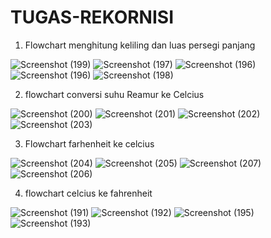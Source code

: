 # TUGAS-REKORNISI

1. Flowchart menghitung keliling dan luas persegi panjang

![Screenshot (199)](https://user-images.githubusercontent.com/93031458/139362244-288c7854-15eb-4293-9a3d-ed23ebfd2b4c.png)
![Screenshot (197)](https://user-images.githubusercontent.com/93031458/139362295-9f2b7f7d-7895-4be9-af47-a27e7b1db50c.png)
![Screenshot (196)](https://user-images.githubusercontent.com/93031458/139362354-d97db083-ad95-4c69-af93-7ad05ffa2697.png)
![Screenshot (196)](https://user-images.githubusercontent.com/93031458/139362390-dab6e0f9-d589-4376-bc63-51792d8d5a51.png)
![Screenshot (198)](https://user-images.githubusercontent.com/93031458/139362409-916d75a8-4449-461a-a577-2f546f954319.png)

2. flowchart conversi suhu Reamur ke Celcius

![Screenshot (200)](https://user-images.githubusercontent.com/93031458/139362459-937f3fc6-4a82-4f75-848f-cde818edd3a6.png)
![Screenshot (201)](https://user-images.githubusercontent.com/93031458/139362481-211f93b2-f27b-4a01-9292-499e8e3e6433.png)
![Screenshot (202)](https://user-images.githubusercontent.com/93031458/139362499-ed86a509-4103-4f62-a33b-91969d01ec3f.png)
![Screenshot (203)](https://user-images.githubusercontent.com/93031458/139362543-0a9ef3a3-340c-4507-b087-841abc2e84d5.png)

3. Flowchart farhenheit ke celcius

![Screenshot (204)](https://user-images.githubusercontent.com/93031458/139362629-98a33b18-eee3-4328-a4b8-2fb4e963bce9.png)
![Screenshot (205)](https://user-images.githubusercontent.com/93031458/139362696-f2277469-cade-4cc7-80aa-0fc636f81240.png)
![Screenshot (207)](https://user-images.githubusercontent.com/93031458/139362741-445ab227-a809-4de0-a498-4d7056115f70.png)
![Screenshot (206)](https://user-images.githubusercontent.com/93031458/139362740-dc21c7a1-4162-4eae-965a-ecb6dce85271.png)

4. flowchart celcius ke fahrenheit

![Screenshot (191)](https://user-images.githubusercontent.com/93031458/139361657-d8ed7e8e-3f9f-40ae-821c-81dc2ce90746.png)
![Screenshot (192)](https://user-images.githubusercontent.com/93031458/139361682-4776e391-3a33-47e3-9a64-0468f9ffa1aa.png)
![Screenshot (195)](https://user-images.githubusercontent.com/93031458/139361985-e089c299-5a3c-4505-bb1f-9b404f2801dc.png)
![Screenshot (193)](https://user-images.githubusercontent.com/93031458/139362034-122a2423-bed6-4abb-988f-fb767f8f7148.png)
